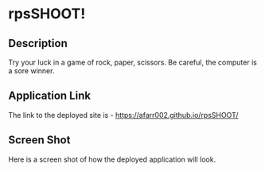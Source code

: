 # rpsSHOOT!

## Description

Try your luck in a game of rock, paper, scissors.
Be careful, the computer is a sore winner.

## Application Link

The link to the deployed site is - https://afarr002.github.io/rpsSHOOT/

## Screen Shot

Here is a screen shot of how the deployed application will look.

